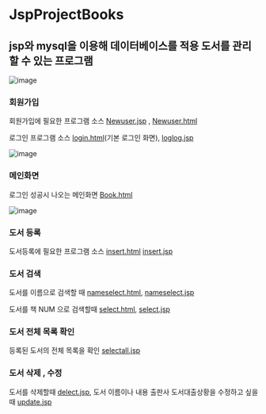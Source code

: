 # JspProjectBooks

## jsp와 mysql을 이용해 데이터베이스를 적용 도서를 관리 할 수 있는 프로그램
![image](https://user-images.githubusercontent.com/75231868/103737346-61d88280-5035-11eb-8761-2c9a288d819d.png)

### 회원가입 
   회원가입에 필요한 프로그램 소스
   [Newuser.jsp](https://github.com/highcowoo/JspProjectBooks/blob/main/newuser.jsp) , 
   [Newuser.html](https://github.com/highcowoo/JspProjectBooks/blob/main/newuser.html) 
   
   로그인 프로그램 소스
   [login.html](https://github.com/highcowoo/JspProjectBooks/blob/main/login.html)(기본 로그인 화면),
   [loglog.jsp](https://github.com/highcowoo/JspProjectBooks/blob/main/loglog.jsp)
   
   ![image](https://user-images.githubusercontent.com/75231868/103738567-8c2b3f80-5037-11eb-9f1b-b66e353b14f7.png)
    
### 메인화면
   로그인 성공시 나오는 메인화면
   [Book.html](https://github.com/highcowoo/JspProjectBooks/blob/main/Book.html)
   
  ![image](https://user-images.githubusercontent.com/75231868/103738683-c72d7300-5037-11eb-9f4e-2dd9150bad20.png)


### 도서 등록
   도서등록에 필요한 프로그램 소스
   [insert.html](https://github.com/highcowoo/JspProjectBooks/blob/main/bookinsert.html)
   [insert.jsp](https://github.com/highcowoo/JspProjectBooks/blob/main/bookinsert.jsp)

### 도서 검색
   도서를 이름으로 검색할 때
   [nameselect.html](https://github.com/highcowoo/JspProjectBooks/blob/main/booknameselect.html),
   [nameselect.jsp](https://github.com/highcowoo/JspProjectBooks/blob/main/booknameselect.jsp)
   
   도서를 책 NUM 으로 검색할때
   [select.html](https://github.com/highcowoo/JspProjectBooks/blob/main/bookselect.html),
   [select.jsp](https://github.com/highcowoo/JspProjectBooks/blob/main/bookselect.jsp)

### 도서 전체 목록 확인
   등록된 도서의 전체 목록을 확인
   [selectall.jsp](https://github.com/highcowoo/JspProjectBooks/blob/main/bookselectall.jsp)

### 도서 삭제 , 수정
   도서를 삭제할때
   [delect.jsp](https://github.com/highcowoo/JspProjectBooks/blob/main/bookdelete.jsp),
   도서 이름이나 내용 출판사 도서대출상황을 수정하고 싶을때
   [update.jsp](https://github.com/highcowoo/JspProjectBooks/blob/main/bookupdate.jsp)
